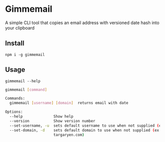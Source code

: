 # Gimmemail

A simple CLI tool that copies an email address with versioned date hash into your clipboard

## Install

`npm i -g gimmemail`

## Usage

`gimmemail --help`

```bash
gimmemail [command]

Commands:
  gimmemail [username] [domain]  returns email with date

Options:
  --help              Show help                                        [boolean]
  --version           Show version number                              [boolean]
  --set-username, -u  sets default username to use when not supplied (ex. jsnow)
  --set-domain, -d    sets default domain to use when not supplied (ex.
                      targaryen.com)
```
